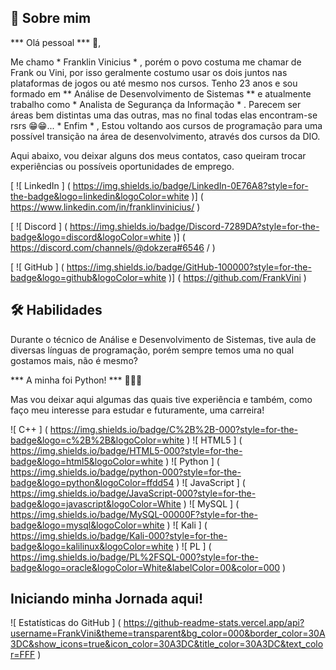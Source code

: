 ## 🚀 Sobre mim
*** Olá pessoal *** 🤙,

Me chamo * Franklin Vinicius * , porém o povo costuma me chamar de Frank ou Vini, por isso geralmente costumo usar os dois juntos nas plataformas de jogos ou até mesmo nos cursos.
Tenho 23 anos e sou formado em ** Análise de Desenvolvimento de Sistemas ** e atualmente trabalho como * Analista de Segurança da Informação * . Parecem ser áreas bem distintas uma das outras, mas no final todas elas encontram-se rsrs 😁😁... * Enfim * ,
Estou voltando aos cursos de programação para uma possível transição na área de desenvolvimento, através dos cursos da DIO.

Aqui abaixo, vou deixar alguns dos meus contatos, caso queiram trocar experiências ou possíveis oportunidades de emprego.

[ ![ LinkedIn ] ( https://img.shields.io/badge/LinkedIn-0E76A8?style=for-the-badge&logo=linkedin&logoColor=white )] ( https://www.linkedin.com/in/franklinvinicius/ )

[ ![ Discord ] ( https://img.shields.io/badge/Discord-7289DA?style=for-the-badge&logo=discord&logoColor=white )] ( https://discord.com/channels/@dokzera#6546 / )

[ ![ GitHub ] ( https://img.shields.io/badge/GitHub-100000?style=for-the-badge&logo=github&logoColor=white )] ( https://github.com/FrankVini )
## 🛠 Habilidades
Durante o técnico de Análise e Desenvolvimento de Sistemas, tive aula de diversas línguas de programação, porém sempre temos uma no qual gostamos mais, não é mesmo?

*** A minha foi Python! *** 🐍🐍🐍

Mas vou deixar aqui algumas das quais tive experiência e também, como faço meu interesse para estudar e futuramente, uma carreira!

![ C++ ] ( https://img.shields.io/badge/C%2B%2B-000?style=for-the-badge&logo=c%2B%2B&logoColor=white )
![ HTML5 ] ( https://img.shields.io/badge/HTML5-000?style=for-the-badge&logo=html5&logoColor=white )
![ Python ] ( https://img.shields.io/badge/python-000?style=for-the-badge&logo=python&logoColor=ffdd54 )
![ JavaScript ] ( https://img.shields.io/badge/JavaScript-000?style=for-the-badge&logo=javascript&logoColor=White )
![ MySQL ] ( https://img.shields.io/badge/MySQL-00000F?style=for-the-badge&logo=mysql&logoColor=white )
![ Kali ] ( https://img.shields.io/badge/Kali-000?style=for-the-badge&logo=kalilinux&logoColor=white )
![ PL ] ( https://img.shields.io/badge/PL%2FSQL-000?style=for-the-badge&logo=oracle&logoColor=White&labelColor=00&color=000 )



## Iniciando minha Jornada aqui! 

![ Estatísticas do GitHub ] ( https://github-readme-stats.vercel.app/api?username=FrankVini&theme=transparent&bg_color=000&border_color=30A3DC&show_icons=true&icon_color=30A3DC&title_color=30A3DC&text_color=FFF )
